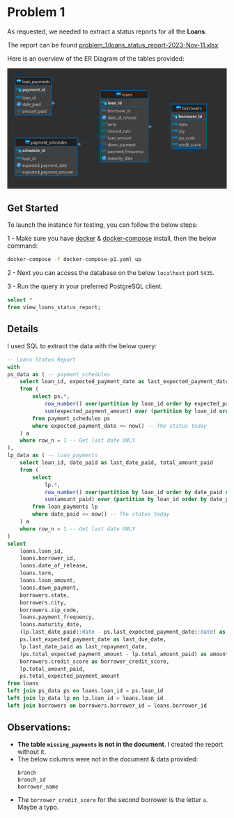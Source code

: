 # Problem 1
As requested, we needed to extract a status reports for all the **Loans**.

The report can be found [problem_1/loans_status_report-2023-Nov-11.xlsx]("problem_1/loans_status_report-2023-Nov-11.xlsx")

Here is an overview of the ER Diagram of the tables provided:

![ER Diagram](docs/problem1-ER_Diagram.png)


## Get Started
To launch the instance for testing, you can follow the below steps:

1 - Make sure you have [docker](https://www.docker.com/) & [docker-compose](https://docs.docker.com/compose/)  install, then the below command:
```bash
docker-compose -f docker-compose-p1.yaml up
```

2 - Next you can access the database on the below `localhost` port `5435`.

3 - Run the query in your preferred PostgreSQL client.
```sql
select *
from view_loans_status_report;
```

## Details
I used SQL to extract the data with the below query:
```sql
-- Loans Status Report
with
ps_data as ( -- payment_schedules
	select loan_id, expected_payment_date as last_expected_payment_date, total_expected_payment_amount
	from (
		select ps.*,
			row_number() over(partition by loan_id order by expected_payment_date desc) as row_n,
			sum(expected_payment_amount) over (partition by loan_id order by expected_payment_date) as total_expected_payment_amount
		from payment_schedules ps
		where expected_payment_date <= now() -- The status today 
	) a
	where row_n = 1 -- Get last date ONLY
),
lp_data as ( -- loan_payments
	select loan_id, date_paid as last_date_paid, total_amount_paid
	from (
		select 
			lp.*,
			row_number() over(partition by loan_id order by date_paid desc) as row_n,
			sum(amount_paid) over (partition by loan_id order by date_paid) as total_amount_paid
		from loan_payments lp
		where date_paid <= now() -- The status today
	) a
	where row_n = 1 -- Get last date ONLY
)
select 
	loans.loan_id,
	loans.borrower_id,
	loans.date_of_release,
	loans.term,
	loans.loan_amount,
	loans.down_payment,
	borrowers.state,
	borrowers.city,
	borrowers.zip_code,
	loans.payment_frequency,
	loans.maturity_date,
	(lp.last_date_paid::date - ps.last_expected_payment_date::date) as current_days_past_due,
	ps.last_expected_payment_date as last_due_date,
	lp.last_date_paid as last_repayment_date,
	(ps.total_expected_payment_amount - lp.total_amount_paid) as amount_at_risk,
	borrowers.credit_score as borrower_credit_score,
	lp.total_amount_paid,
	ps.total_expected_payment_amount
from loans 
left join ps_data ps on loans.loan_id = ps.loan_id
left join lp_data lp on lp.loan_id = loans.loan_id
left join borrowers on borrowers.borrower_id = loans.borrower_id
```


## Observations:
- **The table `missing_payments` is not in the document**. I created the report without it.
- The below columns were not in the document & data provided:
  ```
  branch
  branch_id
  borrower_name  
  ```
- The `borrower_credit_score` for the second borrower is the letter `a`. Maybe a typo.

